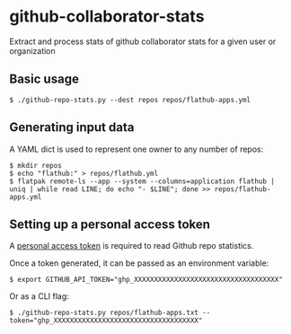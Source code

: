 # github-collaborator-stats

Extract and process stats of github collaborator stats for a given user or organization

## Basic usage

```
$ ./github-repo-stats.py --dest repos repos/flathub-apps.yml
```

## Generating input data

A YAML dict is used to represent one owner to any number of repos:

```
$ mkdir repos
$ echo "flathub:" > repos/flathub.yml
$ flatpak remote-ls --app --system --columns=application flathub | uniq | while read LINE; do echo "- $LINE"; done >> repos/flathub-apps.yml
```

## Setting up a personal access token

A [personal access token](https://github.com/settings/tokens) is required to read Github repo statistics.

Once a token generated, it can be passed as an environment variable:

```
$ export GITHUB_API_TOKEN="ghp_XXXXXXXXXXXXXXXXXXXXXXXXXXXXXXXXXXXX"
```

Or as a CLI flag:

```
$ ./github-repo-stats.py repos/flathub-apps.txt --token="ghp_XXXXXXXXXXXXXXXXXXXXXXXXXXXXXXXXXXXX"
```
